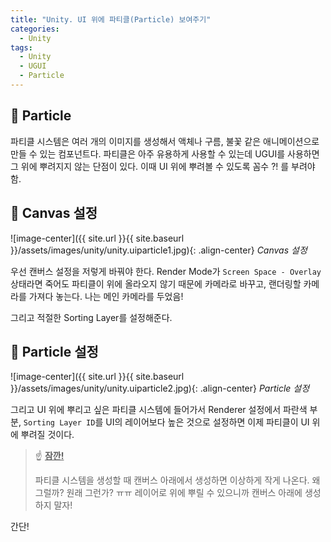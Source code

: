 ```yaml
---
title: "Unity. UI 위에 파티클(Particle) 보여주기"
categories:
  - Unity
tags:
  - Unity
  - UGUI
  - Particle
---
```


## 🌟 Particle

파티클 시스템은 여러 개의 이미지를 생성해서 액체나 구름, 불꽃 같은 애니메이션으로 만들 수 있는 컴포넌트다. 파티클은 아주 유용하게 사용할 수 있는데 UGUI를 사용하면 그 위에 뿌려지지 않는 단점이 있다. 이때 UI 위에 뿌려볼 수 있도록 꼼수 ?! 를 부려야 함.

## 🌟 Canvas 설정

![image-center]({{ site.url }}{{ site.baseurl }}/assets/images/unity/unity.uiparticle1.jpg){: .align-center}
_Canvas 설정_

우선 캔버스 설정을 저렇게 바꿔야 한다. Render Mode가 `Screen Space - Overlay` 상태라면 죽어도 파티클이 위에 올라오지 않기 때문에 카메라로 바꾸고, 랜더링할 카메라를 가져다 놓는다. 나는 메인 카메라를 두었음! 

그리고 적절한 Sorting Layer를 설정해준다. 

## 🌟 Particle 설정

![image-center]({{ site.url }}{{ site.baseurl }}/assets/images/unity/unity.uiparticle2.jpg){: .align-center}
_Particle 설정_

그리고 UI 위에 뿌리고 싶은 파티클 시스템에 들어가서 Renderer 설정에서 파란색 부분, `Sorting Layer ID`를 UI의 레이어보다 높은 것으로 설정하면 이제 파티클이 UI 위에 뿌려질 것이다.

>  ☝ **<u>잠깐!</u>** 
>
> 파티클 시스템을 생성할 때 캔버스 아래에서 생성하면 이상하게 작게 나온다. 왜 그럴까? 원래 그런가? ㅠㅠ 레이어로 위에 뿌릴 수 있으니까 캔버스 아래에 생성하지 말자!



간단!